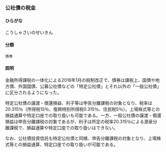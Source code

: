 <div style="display:none;">

## [あ行](securities-terms?id=あ行)
## [か行](securities-terms?id=か行)

</div>

### 公社債の税金

#### ひらがな

こうしゃさいのぜいきん

#### 分類

`債券`

#### 説明

金融所得課税の一体化による2016年1月の税制改正で、債券は課税上、国債や地方債、外国国債、公募公社債などの「特定公社債」とそれ以外の「一般公社債」に区分されるようになった。
 
特定公社債の譲渡・償還損益、利子等は申告分離課税の対象となり、税率は20.315％（所得税15％、復興特別所得税0.315％、住民税5％）。上場株式等との損益通算や特定口座での取り扱いも可能である。一方、一般公社債の譲渡・償還損益は申告分離課税の対象であるが、利子は所定の税率20.315％による源泉分離課税で、損益通算や特定口座での取り扱いはできない。
 
なお、公社債投資信託も特定公社債と同様、申告分離課税の対象となり、上場株式等との損益通算、特定口座での取り扱いが可能である。

<div style="display:none;">

## [さ行](securities-terms?id=さ行)
## [た行](securities-terms?id=た行)
## [な行](securities-terms?id=な行)
## [は行](securities-terms?id=は行)
## [ま行](securities-terms?id=ま行)
## [や行](securities-terms?id=や行)
## [ら行](securities-terms?id=ら行)
## [わ行](securities-terms?id=わ行)
## [英数字・記号](securities-terms?id=英数字・記号)

</div>

